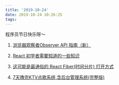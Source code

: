```yaml
---
title: '2019-10-24'
date: 2019-10-24 10:26:25
tags:
---
```


程序员节日快乐呀～

1. [浏览器观察者Observer API 指南（新）](https://juejin.im/post/5db10695e51d452a091fde90)

2. [React 初学者需要知道的一些知识](https://juejin.im/post/5db0ea3ef265da4d4f65aaf6)

3. [这可能是最通俗的 React Fiber(时间分片) 打开方式](https://juejin.im/post/5dadc6045188255a270a0f85)

4. [7天撸完KTV点歌系统,含后台管理系统(完整版)](https://juejin.im/post/5dac3b4351882576534d33d7#heading-15)